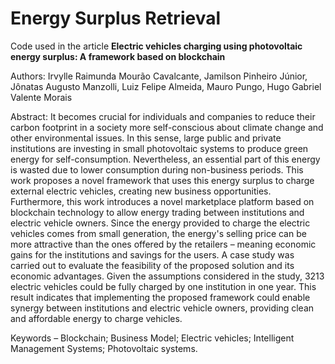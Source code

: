 # Energy Surplus Retrieval

Code used in the article **Electric vehicles charging using photovoltaic energy surplus: A framework based on blockchain**

Authors: Irvylle Raimunda Mourão Cavalcante, Jamilson Pinheiro Júnior, Jônatas Augusto Manzolli, Luiz Felipe Almeida, Mauro Pungo, Hugo Gabriel Valente Morais

Abstract: It becomes crucial for individuals and companies to reduce their carbon footprint in a society more self-conscious about climate change and other environmental issues. In this sense, large public and private institutions are investing in small photovoltaic systems to produce green energy for self-consumption. Nevertheless, an essential part of this energy is wasted due to lower consumption during non-business periods. This work proposes a novel framework that uses this energy surplus to charge external electric vehicles, creating new business opportunities. Furthermore, this work introduces a novel marketplace platform based on blockchain technology to allow energy trading between institutions and electric vehicle owners. Since the energy provided to charge the electric vehicles comes from small generation, the energy's selling price can be more attractive than the ones offered by the retailers – meaning economic gains for the institutions and savings for the users. A case study was carried out to evaluate the feasibility of the proposed solution and its economic advantages. Given the assumptions considered in the study, 3213 electric vehicles could be fully charged by one institution in one year. This result indicates that implementing the proposed framework could enable synergy between institutions and electric vehicle owners, providing clean and affordable energy to charge vehicles.

Keywords – Blockchain; Business Model; Electric vehicles; Intelligent Management Systems; Photovoltaic systems.
